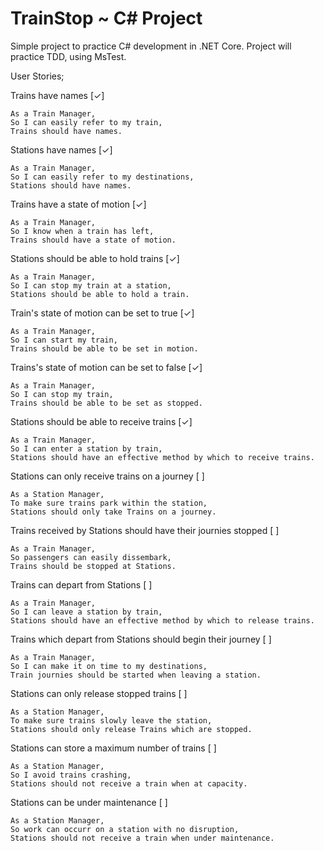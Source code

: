 ﻿# TrainStop ~ C# Project

Simple project to practice C# development in .NET Core. Project will practice TDD, using MsTest.


User Stories;

Trains have names [✓]
```
As a Train Manager,
So I can easily refer to my train,
Trains should have names.
```

Stations have names [✓]
```
As a Train Manager,
So I can easily refer to my destinations,
Stations should have names.
```

Trains have a state of motion [✓]
```
As a Train Manager,
So I know when a train has left,
Trains should have a state of motion.
```

Stations should be able to hold trains [✓]
```
As a Train Manager,
So I can stop my train at a station,
Stations should be able to hold a train.
```

Train's state of motion can be set to true [✓]
```
As a Train Manager,
So I can start my train,
Trains should be able to be set in motion.
```

Trains's state of motion can be set to false [✓]
```
As a Train Manager,
So I can stop my train,
Trains should be able to be set as stopped.
```

Stations should be able to receive trains [✓]
```
As a Train Manager,
So I can enter a station by train,
Stations should have an effective method by which to receive trains.
```

Stations can only receive trains on a journey [ ]
```
As a Station Manager,
To make sure trains park within the station,
Stations should only take Trains on a journey.
```

Trains received by Stations should have their journies stopped [ ]
```
As a Train Manager,
So passengers can easily dissembark,
Trains should be stopped at Stations.
```

Trains can depart from Stations [ ]
```
As a Train Manager,
So I can leave a station by train,
Stations should have an effective method by which to release trains.
```

Trains which depart from Stations should begin their journey [ ]
```
As a Train Manager,
So I can make it on time to my destinations,
Train journies should be started when leaving a station.
```

Stations can only release stopped trains [ ]
```
As a Station Manager,
To make sure trains slowly leave the station,
Stations should only release Trains which are stopped.
```

Stations can store a maximum number of trains [ ]
```
As a Station Manager,
So I avoid trains crashing,
Stations should not receive a train when at capacity.
```

Stations can be under maintenance [ ]
```
As a Station Manager,
So work can occurr on a station with no disruption,
Stations should not receive a train when under maintenance.
```